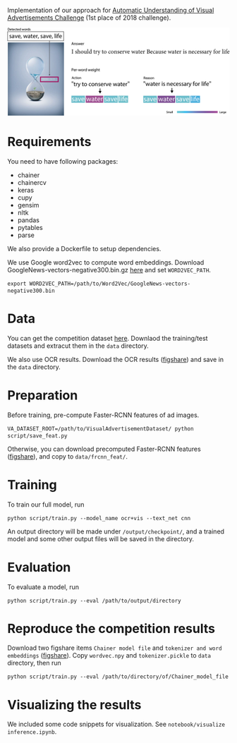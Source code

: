 Implementation of our approach for [Automatic Understanding of Visual Advertisements Challenge](https://evalai.cloudcv.org/web/challenges/challenge-page/86/overview) (1st place of 2018 challenge).

<p align="center"><img src="overview.png"></p>

# Requirements


You need to have following packages:

- chainer
- chainercv
- keras
- cupy
- gensim
- nltk
- pandas
- pytables
- parse

We also provide a Dockerfile to setup dependencies.

We use Google word2vec to compute word embeddings. Download GoogleNews-vectors-negative300.bin.gz [here](https://code.google.com/archive/p/word2vec/) and set `WORD2VEC_PATH`.

```
export WORD2VEC_PATH=/path/to/Word2Vec/GoogleNews-vectors-negative300.bin
```

# Data

You can get the competition dataset [here](https://evalai.cloudcv.org/web/challenges/challenge-page/86/overview).
Downlaod the training/test datasets and extracut them in the `data` directory.

We also use OCR results. Download the OCR results ([figshare](https://figshare.com/projects/_Advertisement_VQA_Challenge_cyberagent_model_and_data/35579)) and save in the `data` directory.


# Preparation

Before training, pre-compute Faster-RCNN features of ad images.

```
VA_DATASET_ROOT=/path/to/VisualAdvertisementDataset/ python script/save_feat.py
```

Otherwise, you can download precomputed Faster-RCNN features ([figshare](https://figshare.com/projects/_Advertisement_VQA_Challenge_cyberagent_model_and_data/35579)), and copy to `data/frcnn_feat/`.

# Training

To train our full model, run

```
python script/train.py --model_name ocr+vis --text_net cnn
```

An output directory will be made under `/output/checkpoint/`, and a trained model and some other output files will be saved in the directory.

# Evaluation

To evaluate a model, run

```
python script/train.py --eval /path/to/output/directory
```

# Reproduce the competition results

Download two figshare items `Chainer model file` and `tokenizer and word embeddings` ([figshare](https://figshare.com/projects/_Advertisement_VQA_Challenge_cyberagent_model_and_data/35579)).
Copy `wordvec.npy` and `tokenizer.pickle` to `data` directory, then run

```
python script/train.py --eval /path/to/directory/of/Chainer_model_file
```

# Visualizing the results

We included some code snippets for visualization. See `notebook/visualize inference.ipynb`.